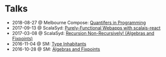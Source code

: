 # Talks

* 2018-08-27 @ Melbourne Compose: [Quantifers in Programming](talks/20180827-MelbCompose-Quantifiers)
* 2017-09-13 @ ScalaSyd: [Purely-Functional Webapps with scalajs-react](talks/20170913-ScalaSyd-ScalaJsReact)
* 2017-03-08 @ ScalaSyd: [Recursion Non-Recursively! (Algebras and Fixpoints)](talks/20170308-ScalaSyd-Recursion)
* 2016-11-04 @ SM: [Type Inhabitants](talks/20161104-SM-Inhabitants)
* 2016-10-28 @ SM: [Algebras and Fixpoints](talks/20161028-SM-Recursion)
